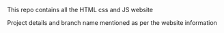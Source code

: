 This repo contains all the HTML css and JS website

Project details and branch name mentioned as per the website information
